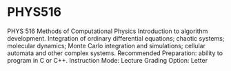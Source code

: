 # PHYS516

PHYS 516 Methods of Computational Physics
Introduction to algorithm development. Integration of ordinary differential equations; chaotic systems; molecular dynamics; Monte Carlo integration and simulations; cellular automata and other complex systems.
Recommended Preparation: ability to program in C or C++.
Instruction Mode: Lecture
Grading Option: Letter
